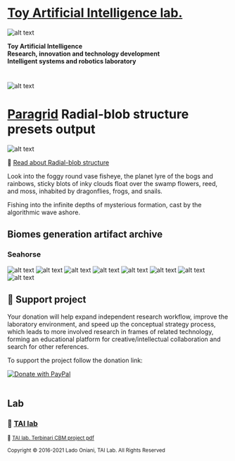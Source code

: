  # [Toy Artificial Intelligence lab.](https://ladooniani.github.io/tailab/) 
 
 ![alt text](https://github.com/ladooniani/tailab/blob/master/assets/toy_artificial_intelligence_lab_logo.png)

**Toy Artificial Intelligence\
Research, innovation and technology development\
Intelligent systems and robotics laboratory**

#

![alt text](https://github.com/ladooniani/tailab/blob/master/assets/tai_lab_terbinari_cbm_project_logo.png)

# [Paragrid](https://github.com/Toy-Artificial-Intelligence-lab/paragrid-doc) Radial-blob structure presets output

![alt text](https://github.com/ladooniani/resume-cv/blob/main/img/img15.jpg)

📌 [Read about Radial-blob structure](https://github.com/Toy-Artificial-Intelligence-lab/paragrid-doc/blob/main/markups/paragrid-butterfly-net-structure.md)

Look into the foggy round vase fisheye, the planet lyre of the bogs and rainbows, sticky blots of inky clouds float over the swamp flowers, reed, and moss, inhabited by dragonflies, frogs, and snails. 

Fishing into the infinite depths of mysterious formation, cast by the algorithmic wave ashore. 

## Biomes generation artifact archive
 
### Seahorse

![alt text](https://github.com/Toy-Artificial-Intelligence-lab/paragrid-doc/blob/main/images/paragrid/paragrid-radial-blob-example-(7).jpg)
![alt text](https://github.com/Toy-Artificial-Intelligence-lab/paragrid-doc/blob/main/images/paragrid/paragrid-radial-blob-example-(1).jpg)
![alt text](https://github.com/Toy-Artificial-Intelligence-lab/paragrid-doc/blob/main/images/paragrid/paragrid-radial-blob-example-(2).jpg)
![alt text](https://github.com/Toy-Artificial-Intelligence-lab/paragrid-doc/blob/main/images/paragrid/paragrid-radial-blob-example-(3).jpg)
![alt text](https://github.com/Toy-Artificial-Intelligence-lab/paragrid-doc/blob/main/images/paragrid/paragrid-radial-blob-example-(4).jpg)
![alt text](https://github.com/Toy-Artificial-Intelligence-lab/paragrid-doc/blob/main/images/paragrid/paragrid-radial-blob-example-(5).jpg)
![alt text](https://github.com/Toy-Artificial-Intelligence-lab/paragrid-doc/blob/main/images/paragrid/paragrid-radial-blob-example-(6).jpg)
![alt text](https://github.com/Toy-Artificial-Intelligence-lab/paragrid-doc/blob/main/images/paragrid/paragrid-radial-blob-example-(8).jpg)


## 💖 Support project

Your donation will help expand independent research workflow, improve the laboratory environment, and speed up the conceptual strategy process, which leads to more involved research in frames of related technology, forming an educational platform for creative/intellectual collaboration and search for other references.

To support the project follow the donation link: 

<a href="https://www.paypal.com/cgi-bin/webscr?cmd=_s-xclick&hosted_button_id=GRGH6SL9EL72U">
  <img src="https://www.paypalobjects.com/en_US/i/btn/btn_donate_SM.gif" alt="Donate with PayPal" /><br><br>
</a>

## Lab

### 🔬 [TAI lab](https://ladooniani.github.io/tailab/) 

<sub>📃 [TAI lab. Terbinari CBM project pdf](https://github.com/ladooniani/tailab/blob/master/docs/tai.pdf)<sub>

<sub>Copyright © 2016-2021 Lado Oniani, TAI Lab. All Rights Reserved<sub>
